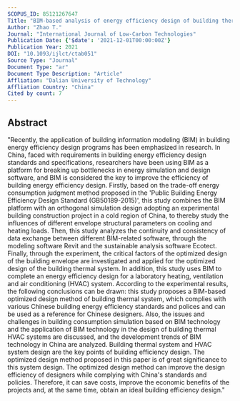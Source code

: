 ```yaml
---
SCOPUS_ID: 85121267647
Title: "BIM-based analysis of energy efficiency design of building thermal system and HVAC system based on GB50189-2015 in China"
Author: "Zhao T."
Journal: "International Journal of Low-Carbon Technologies"
Publication Date: {'$date': '2021-12-01T00:00:00Z'}
Publication Year: 2021
DOI: "10.1093/ijlct/ctab051"
Source Type: "Journal"
Document Type: "ar"
Document Type Description: "Article"
Affliation: "Dalian University of Technology"
Affliation Country: "China"
Cited by count: 7
---
```


## Abstract
"Recently, the application of building information modeling (BIM) in building energy efficiency design programs has been emphasized in research. In China, faced with requirements in building energy efficiency design standards and specifications, researchers have been using BIM as a platform for breaking up bottlenecks in energy simulation and design software, and BIM is considered the key to improve the efficiency of building energy efficiency design. Firstly, based on the trade-off energy consumption judgment method proposed in the 'Public Building Energy Efficiency Design Standard (GB50189-2015)', this study combines the BIM platform with an orthogonal simulation design adopting an experimental building construction project in a cold region of China, to thereby study the influences of different envelope structural parameters on cooling and heating loads. Then, this study analyzes the continuity and consistency of data exchange between different BIM-related software, through the modeling software Revit and the sustainable analysis software Ecotect. Finally, through the experiment, the critical factors of the optimized design of the building envelope are investigated and applied for the optimized design of the building thermal system. In addition, this study uses BIM to complete an energy efficiency design for a laboratory heating, ventilation and air conditioning (HVAC) system. According to the experimental results, the following conclusions can be drawn: this study proposes a BIM-based optimized design method of building thermal system, which complies with various Chinese building energy efficiency standards and polices and can be used as a reference for Chinese designers. Also, the issues and challenges in building consumption simulation based on BIM technology and the application of BIM technology in the design of building thermal HVAC systems are discussed, and the development trends of BIM technology in China are analyzed. Building thermal system and HVAC system design are the key points of building efficiency design. The optimized design method proposed in this paper is of great significance to this system design. The optimized design method can improve the design efficiency of designers while complying with China's standards and policies. Therefore, it can save costs, improve the economic benefits of the projects and, at the same time, obtain an ideal building efficiency design."
